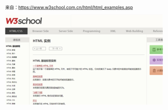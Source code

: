 来自：https://www.w3school.com.cn/html/html_examples.asp



![image-20220221154456251](%E8%B5%84%E6%BA%90%E6%96%87%E4%BB%B6/README/image-20220221154456251.png)